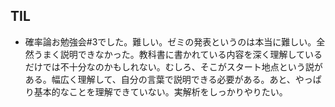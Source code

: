 ## TIL

* 確率論お勉強会#3でした。難しい。ゼミの発表というのは本当に難しい。全然うまく説明できなかった。教科書に書かれている内容を深く理解しているだけでは不十分なのかもしれない。むしろ、そこがスタート地点という説がある。幅広く理解して、自分の言葉で説明できる必要がある。あと、やっぱり基本的なことを理解できていない。実解析をしっかりやりたい。
